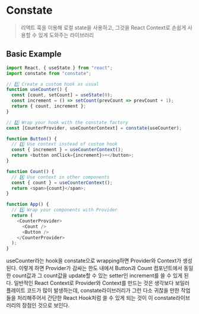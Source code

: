 # Constate

> 리액트 훅을 이용해 로컬 state을 사용하고, 그것을 React Context로 손쉽게 사용할 수 있게 도와주는 라이브러리

## Basic Example
```javascript
import React, { useState } from "react";
import constate from "constate";

// 1️⃣ Create a custom hook as usual
function useCounter() {
  const [count, setCount] = useState(0);
  const increment = () => setCount(prevCount => prevCount + 1);
  return { count, increment };
}

// 2️⃣ Wrap your hook with the constate factory
const [CounterProvider, useCounterContext] = constate(useCounter);

function Button() {
  // 3️⃣ Use context instead of custom hook
  const { increment } = useCounterContext();
  return <button onClick={increment}>+</button>;
}

function Count() {
  // 4️⃣ Use context in other components
  const { count } = useCounterContext();
  return <span>{count}</span>;
}

function App() {
  // 5️⃣ Wrap your components with Provider
  return (
    <CounterProvider>
      <Count />
      <Button />
    </CounterProvider>
  );
}
```

useCounter라는 hook을 constate으로 wrapping하면 Provider와 Context가 생성된다. 이렇게 하면 Provider가 감싸는 한도 내에서 Button과 Count 컴포넌트에서 동일한 count값과 그 count값을 update할 수 있는 setter인 increment를 쓸 수 있게 된다.
일반적인 React Context로 Provider와 Context를 만드는 것은 생각보다 보일러플레이트 코드가 많이 발생하는데, constate라이브러리가 그런 다소 귀찮을 만한 작업들을 처리해주어서 간단한 React Hook처럼 쓸 수 있게 되는 것이 이 constate라이브러리의 장점인 것으로 보인다.